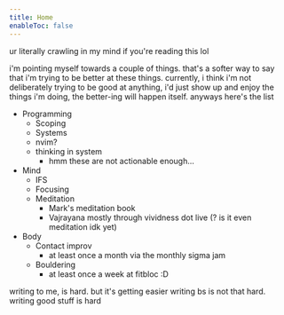 ```yaml
---
title: Home
enableToc: false
---
```

ur literally crawling in my mind if you're reading this lol

i'm pointing myself towards a couple of things. that's a softer way to say that i'm trying to be better at these things. currently, i think i'm not deliberately trying to be good at anything, i'd just show up and enjoy the things i'm doing, the better-ing will happen itself. anyways here's the list

- Programming
	- Scoping 
	- Systems
	- nvim?
	- thinking in system
		- hmm these are not actionable enough...
- Mind
	- IFS
	- Focusing
	- Meditation
		- Mark's meditation book
		- Vajrayana mostly through vividness dot live (? is it even meditation idk yet)
- Body
	- Contact improv
		- at least once a month via the monthly sigma jam
	- Bouldering
		- at least once a week at fitbloc :D


writing to me, is hard. but it's getting easier
writing bs is not that hard. writing good stuff is hard
